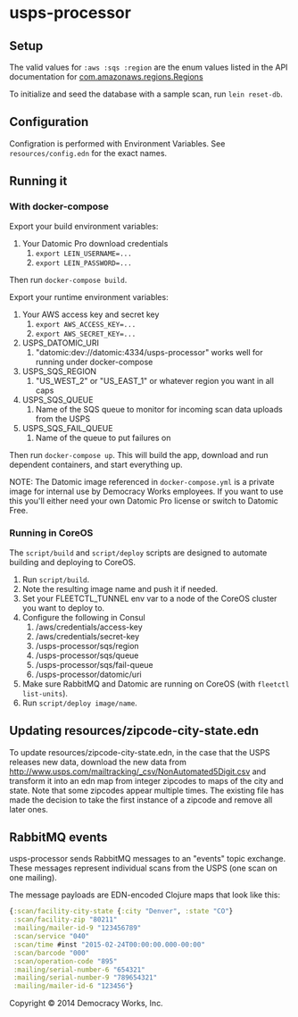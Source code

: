 # usps-processor

## Setup

The valid values for `:aws :sqs :region` are the enum values listed in
the API documentation for
[com.amazonaws.regions.Regions](http://docs.aws.amazon.com/AWSJavaSDK/latest/javadoc/com/amazonaws/regions/Regions.html)

To initialize and seed the database with a sample scan, run `lein
reset-db`.

## Configuration

Configration is performed with Environment Variables. See
`resources/config.edn` for the exact names.

## Running it

### With docker-compose

Export your build environment variables:

1. Your Datomic Pro download credentials
    1. `export LEIN_USERNAME=...`
    1. `export LEIN_PASSWORD=...`

Then run `docker-compose build`.

Export your runtime environment variables:

1. Your AWS access key and secret key
    1. `export AWS_ACCESS_KEY=...`
    1. `export AWS_SECRET_KEY=...`
1. USPS_DATOMIC_URI
    1. "datomic:dev://datomic:4334/usps-processor" works well for running under docker-compose
1. USPS_SQS_REGION
    1. "US_WEST_2" or "US_EAST_1" or whatever region you want in all caps
1. USPS_SQS_QUEUE
    1. Name of the SQS queue to monitor for incoming scan data uploads from the USPS
1. USPS_SQS_FAIL_QUEUE
    1. Name of the queue to put failures on

Then run `docker-compose up`.  This will build the app, download and
run dependent containers, and start everything up.

NOTE: The Datomic image referenced in `docker-compose.yml` is a private image for internal use by
Democracy Works employees. If you want to use this you'll either need your own Datomic Pro license
or switch to Datomic Free.

### Running in CoreOS

The `script/build` and `script/deploy` scripts are designed to automate building and deploying to CoreOS.

1. Run `script/build`.
1. Note the resulting image name and push it if needed.
1. Set your FLEETCTL_TUNNEL env var to a node of the CoreOS cluster
   you want to deploy to.
1. Configure the following in Consul
   1. /aws/credentials/access-key
   2. /aws/credentials/secret-key
   3. /usps-processor/sqs/region
   4. /usps-processor/sqs/queue
   5. /usps-processor/sqs/fail-queue
   6. /usps-processor/datomic/uri
1. Make sure RabbitMQ and Datomic are running on CoreOS (with
   `fleetctl list-units`).
1. Run `script/deploy image/name`.


## Updating resources/zipcode-city-state.edn

To update resources/zipcode-city-state.edn, in the case that the USPS releases new data, download the new data from
http://www.usps.com/mailtracking/_csv/NonAutomated5Digit.csv and transform it into an edn map from integer zipcodes
to maps of the city and state. Note that some zipcodes appear multiple times. The existing file has made the decision
to take the first instance of a zipcode and remove all later ones.

## RabbitMQ events

usps-processor sends RabbitMQ messages to an "events" topic exchange. These
messages represent individual scans from the USPS (one scan on one mailing).

The message payloads are EDN-encoded Clojure maps that look like this:

```clojure
{:scan/facility-city-state {:city "Denver", :state "CO"}
 :scan/facility-zip "80211"
 :mailing/mailer-id-9 "123456789"
 :scan/service "040"
 :scan/time #inst "2015-02-24T00:00:00.000-00:00"
 :scan/barcode "000"
 :scan/operation-code "895"
 :mailing/serial-number-6 "654321"
 :mailing/serial-number-9 "789654321"
 :mailing/mailer-id-6 "123456"}
```


Copyright © 2014 Democracy Works, Inc.
